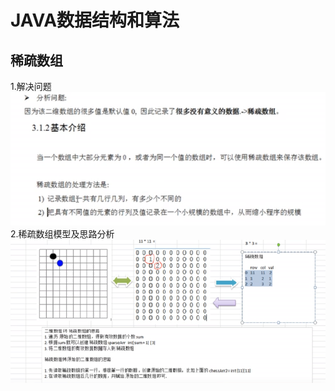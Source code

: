 # JAVA数据结构和算法
## 稀疏数组
1.解决问题  
![稀疏数组解决问题及介绍](稀疏数组解决问题及介绍.jpg)
2.稀疏数组模型及思路分析
![稀疏数组模型及思路分析](稀疏数组模型及思路分析.jpg)



